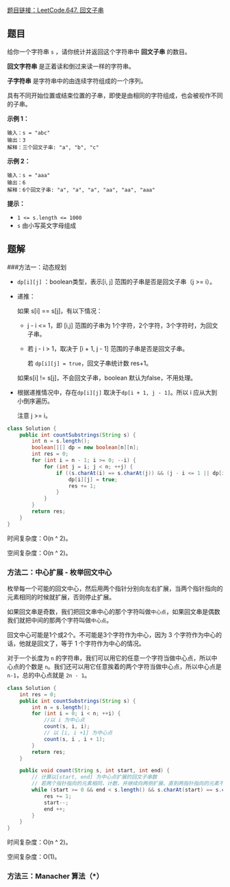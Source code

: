 [题目链接：LeetCode.647. 回文子串](https://leetcode-cn.com/problems/palindromic-substrings/)

## 题目

给你一个字符串 `s` ，请你统计并返回这个字符串中 **回文子串** 的数目。

**回文字符串** 是正着读和倒过来读一样的字符串。

**子字符串** 是字符串中的由连续字符组成的一个序列。

具有不同开始位置或结束位置的子串，即使是由相同的字符组成，也会被视作不同的子串。

**示例 1：**

```
输入：s = "abc"
输出：3
解释：三个回文子串: "a", "b", "c"
```

**示例 2：**

```
输入：s = "aaa"
输出：6
解释：6个回文子串: "a", "a", "a", "aa", "aa", "aaa" 
```

**提示：**

- `1 <= s.length <= 1000`
- `s` 由小写英文字母组成

## 题解

###方法一：动态规划

* `dp[i][j]` ：boolean类型，表示[i, j] 范围的子串是否是回文子串（j >= i）。

* 递推：

  如果 s[i] == s[j]，有以下情况：

  * j - i <= 1，即 [i,j] 范围的子串为 1个字符，2个字符，3个字符时，为回文子串。

  * 若 j - i > 1，取决于 [i + 1, j - 1] 范围的子串是否是回文子串。

    若 `dp[i][j] = true`，回文子串统计数 res+1。

  如果s[i] != s[j]，不会回文子串，boolean 默认为false，不用处理。

* 根据递推情况中，存在`dp[i][j]` 取决于`dp[i + 1, j - 1]`。所以 i 应从大到小倒序遍历。

  注意 j >= i。

```java
class Solution {
    public int countSubstrings(String s) {
        int n = s.length();
        boolean[][] dp = new boolean[n][n];
        int res = 0;
        for (int i = n - 1; i >= 0; --i) {
            for (int j = i; j < n; ++j) {
                if ((s.charAt(i) == s.charAt(j)) && (j - i <= 1 || dp[i + 1][j - 1])) {
                    dp[i][j] = true;
                    res += 1;
                }
            }
        }
        return res;
    }
}
```

时间复杂度：O(n ^ 2)。

空间复杂度：O(n ^ 2)。

### 方法二：中心扩展 - 枚举回文中心

枚举每一个可能的回文中心，然后用两个指针分别向左右扩展，当两个指针指向的元素相同的时候就扩展，否则停止扩展。

如果回文串是奇数，我们把回文串中心的那个字符叫做`中心点`，如果回文串是偶数我们就把中间的那两个字符叫做`中心点`。

回文中心可能是1个或2个。不可能是3个字符作为中心，因为 3 个字符作为中心的话，他就是回文了，等于 1 个字符作为中心的情况。

对于一个长度为 `n` 的字符串，我们可以用它的任意一个字符当做中心点，所以中心点的个数是 `n`。我们还可以用它任意挨着的两个字符当做中心点，所以中心点是 `n-1`，总的中心点就是 `2n - 1`。

```java
class Solution {
    int res = 0;
    public int countSubstrings(String s) {
        int n = s.length();
        for (int i = 0; i < n; ++i) {
            //以 i 为中心点
            count(s, i, i);
            // 以 [i, i +1] 为中心点
            count(s, i , i + 1);
        }
        return res;
    }

    public void count(String s, int start, int end) {
        // 计算以[start, end] 为中心点扩展的回文子串数
        // 若两个指针指向的元素相同，计数，并继续向两侧扩展。直到两指针指向的元素不同 或 越界
        while (start >= 0 && end < s.length() && s.charAt(start) == s.charAt(end)) {
            res += 1;
            start--;
            end ++;
        }
    }
}
```

时间复杂度：O(n ^ 2)。

空间复杂度：O(1)。

### 方法三：Manacher 算法（*）

